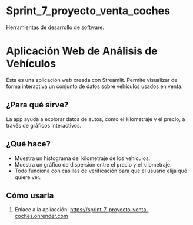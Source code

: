 # Sprint_7_proyecto_venta_coches
Herramientas de desarrollo de software.

# Aplicación Web de Análisis de Vehículos

Esta es una aplicación web creada con Streamlit. Permite visualizar de forma interactiva un conjunto de datos sobre vehículos usados en venta.

## ¿Para qué sirve?

La app ayuda a explorar datos de autos, como el kilometraje y el precio, a través de gráficos interactivos.

## ¿Qué hace?

- Muestra un histograma del kilometraje de los vehículos.
- Muestra un gráfico de dispersión entre el precio y el kilometraje.
- Todo funciona con casillas de verificación para que el usuario elija qué quiere ver.

## Cómo usarla

1. Enlace a la apliacción: https://sprint-7-proyecto-venta-coches.onrender.com